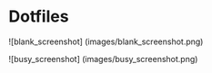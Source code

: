# Dotfiles

![blank_screenshot]
(images/blank_screenshot.png)

![busy_screenshot]
(images/busy_screenshot.png)
